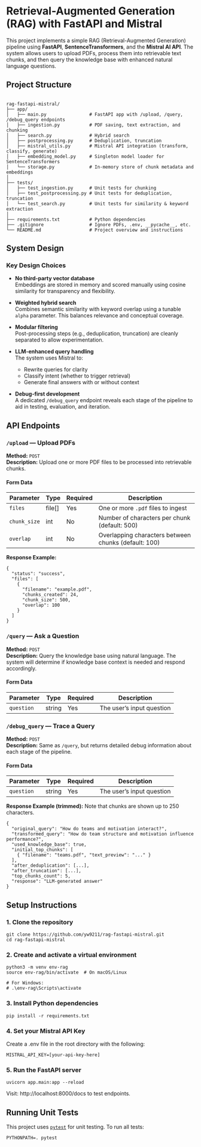 # Retrieval-Augmented Generation (RAG) with FastAPI and Mistral

This project implements a simple RAG (Retrieval-Augmented Generation) pipeline using **FastAPI**, **SentenceTransformers**, and the **Mistral AI API**. The system allows users to upload PDFs, process them into retrievable text chunks, and then query the knowledge base with enhanced natural language questions.

## Project Structure
```

rag-fastapi-mistral/
├── app/
│   ├── main.py                # FastAPI app with /upload, /query, /debug_query endpoints
│   ├── ingestion.py           # PDF saving, text extraction, and chunking
│   ├── search.py              # Hybrid search 
│   ├── postprocessing.py      # Deduplication, truncation
│   ├── mistral_utils.py       # Mistral API integration (transform, classify, generate)
│   ├── embedding_model.py     # Singleton model loader for SentenceTransformers
│   └── storage.py             # In-memory store of chunk metadata and embeddings
│
├── tests/
│   ├── test_ingestion.py      # Unit tests for chunking
│   ├── test_postprocessing.py # Unit tests for deduplication, truncation
│   └── test_search.py         # Unit tests for similarity & keyword extraction
│
├── requirements.txt           # Python dependencies
├── .gitignore                 # Ignore PDFs, .env, __pycache__, etc.
└── README.md                  # Project overview and instructions

```
## System Design


### Key Design Choices

- **No third-party vector database**  
  Embeddings are stored in memory and scored manually using cosine similarity for transparency and flexibility.

- **Weighted hybrid search**  
  Combines semantic similarity with keyword overlap using a tunable `alpha` parameter. This balances relevance and conceptual coverage.

- **Modular filtering**  
  Post-processing steps (e.g., deduplication, truncation) are cleanly separated to allow experimentation.

- **LLM-enhanced query handling**  
  The system uses Mistral to:
  - Rewrite queries for clarity
  - Classify intent (whether to trigger retrieval)
  - Generate final answers with or without context

- **Debug-first development**  
  A dedicated `/debug_query` endpoint reveals each stage of the pipeline to aid in testing, evaluation, and iteration.

## API Endpoints

### `/upload` — Upload PDFs

**Method:** `POST`  
**Description:** Upload one or more PDF files to be processed into retrievable chunks.

#### Form Data

| Parameter     | Type         | Required | Description                                          |
|---------------|--------------|----------|------------------------------------------------------|
| `files`       | file[]       | Yes      | One or more `.pdf` files to ingest                   |
| `chunk_size`  | int          | No       | Number of characters per chunk (default: 500)        |
| `overlap`     | int          | No       | Overlapping characters between chunks (default: 100) |

**Response Example:**
```
{
  "status": "success",
  "files": [
    {
      "filename": "example.pdf",
      "chunks_created": 24,
      "chunk_size": 500,
      "overlap": 100
    }
  ]
}
```

### `/query` — Ask a Question

**Method:** `POST`  
**Description:** Query the knowledge base using natural language. The system will determine if knowledge base context is needed and respond accordingly.

#### Form Data

| Parameter     | Type         | Required | Description                                          |
|---------------|--------------|----------|------------------------------------------------------|
| `question`    | string       | Yes      | The user’s input question                            |

### `/debug_query` — Trace a Query

**Method:** `POST`  
**Description:** Same as `/query`, but returns detailed debug information about each stage of the pipeline.

#### Form Data

| Parameter     | Type         | Required | Description                                          |
|---------------|--------------|----------|------------------------------------------------------|
| `question`    | string       | Yes      | The user’s input question                            |

**Response Example (trimmed):**
Note that chunks are shown up to 250 characters.
```
{
  "original_query": "How do teams and motivation interact?",
  "transformed_query": "How do team structure and motivation influence performance?",
  "used_knowledge_base": true,
  "initial_top_chunks": [
    { "filename": "teams.pdf", "text_preview": "..." }
  ],
  "after_deduplication": [...],
  "after_truncation": [...],
  "top_chunks_count": 5,
  "response": "LLM-generated answer"
}

```

## Setup Instructions

### 1. Clone the repository
```
git clone https://github.com/yw9211/rag-fastapi-mistral.git
cd rag-fastapi-mistral
```

### 2. Create and activate a virtual environment
```
python3 -m venv env-rag
source env-rag/bin/activate  # On macOS/Linux

# For Windows:
# .\env-rag\Scripts\activate
```

### 3. Install Python dependencies
```
pip install -r requirements.txt
```

### 4. Set your Mistral API Key

Create a .env file in the root directory with the following:
```
MISTRAL_API_KEY=[your-api-key-here]
```

### 5. Run the FastAPI server
```
uvicorn app.main:app --reload
```
Visit: http://localhost:8000/docs to test endpoints.

## Running Unit Tests

This project uses [`pytest`](https://docs.pytest.org/) for unit testing. To run all tests:

```
PYTHONPATH=. pytest
```